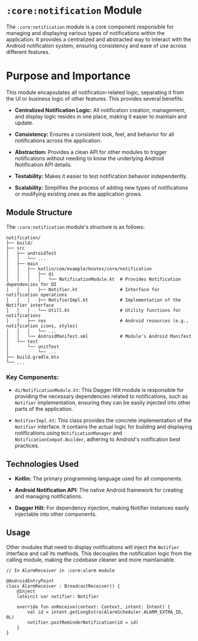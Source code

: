 # `:core:notification` Module

The `:core:notification` module is a core component responsible for managing and displaying various
types of notifications within the application. It provides a centralized and abstracted way to
interact with the Android notification system, ensuring consistency and ease of use across different
features.

# Purpose and Importance

This module encapsulates all notification-related logic, separating it from the UI or business logic
of other features. This provides several benefits:

- **Centralized Notification Logic:** All notification creation, management, and display logic
  resides in one place, making it easier to maintain and update.

- **Consistency:** Ensures a consistent look, feel, and behavior for all notifications across the
  application.

- **Abstraction:** Provides a clean API for other modules to trigger notifications without needing
  to know the underlying Android Notification API details.

- **Testability:** Makes it easier to test notification behavior independently.

- **Scalability:** Simplifies the process of adding new types of notifications or modifying existing
  ones as the application grows.

## Module Structure

The `:core:notification` module's structure is as follows:

```
notification/
├── build/
├── src
│   ├── androidTest
│   │   └── ...
│   ├── main
│   │   ├── kotlin/com/example/hnotes/core/notification
│   │   │   ├── di
│   │   │   │   └── NotificationModule.kt  # Provides Notification dependencies for DI
│   │   │   ├── Notifier.kt                # Interface for notification operations
│   │   │   ├── NotifierImpl.kt            # Implementation of the Notifier interface
│   │   │   └── Utill.kt                   # Utility functions for notifications
│   │   ├── res                            # Android resources (e.g., notification icons, styles)
│   │   │   └── ...
│   │   └── AndroidManifest.xml            # Module's Android Manifest
│   └── test
│       └── unitTest
│           └── ...
├── build.gradle.kts
└── ...
```

### Key Components:

- `di/NotificationModule.kt`: This Dagger Hilt module is responsible for providing the necessary
  dependencies related to notifications, such as `Notifier` implementation, ensuring they can be
  easily injected into other parts of the application.

- `NotifierImpl.kt`: This class provides the concrete implementation of the `Notifier` interface. It
  contains the actual logic for building and displaying notifications using `NotificationManager`
  and `NotificationCompat.Builder`, adhering to Android's notification best practices.

## Technologies Used

- **Kotlin:** The primary programming language used for all components.

- **Android Notification API:** The native Android framework for creating and managing
  notifications.

- **Dagger Hilt:** For dependency injection, making Notifier instances easily injectable into other
  components.

## Usage

Other modules that need to display notifications will inject the `Notifier` interface and call its
methods. This decouples the notification logic from the calling module, making the codebase cleaner
and more maintainable.

```
// In AlarmReceiver in :core:alarm module

@AndroidEntryPoint
class AlarmReceiver : BroadcastReceiver() {
    @Inject
    lateinit var notifier: Notifier

    override fun onReceive(context: Context, intent: Intent) {
        val id = intent.getLongExtra(AlarmScheduler.ALARM_EXTRA_ID, 0L)
        notifier.postReminderNotification(id = id)
    }
}
```